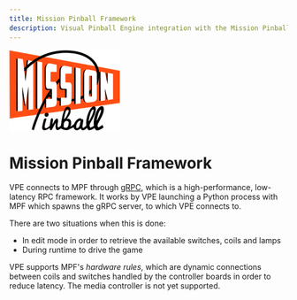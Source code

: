 ```yaml
---
title: Mission Pinball Framework
description: Visual Pinball Engine integration with the Mission Pinball Framework.
---
```


![mpf logo](https://raw.githubusercontent.com/missionpinball/mpf/dev/mpf-logo-200.png)

# Mission Pinball Framework

VPE connects to MPF through [gRPC](https://grpc.io/), which is a high-performance, low-latency RPC framework. It works by VPE launching a Python process with MPF which spawns the gRPC server, to which VPE connects to.

There are two situations when this is done:

- In edit mode in order to retrieve the available switches, coils and lamps
- During runtime to drive the game

VPE supports MPF's *hardware rules*, which are dynamic connections between coils and switches handled by the controller boards in order to reduce latency. The media controller is not yet supported.
